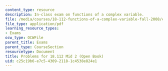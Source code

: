 ```yaml
---
content_type: resource
description: In-class exam on functions of a complex variable.
file: /media/courses/18-112-functions-of-a-complex-variable-fall-2008/c25c19b6e7c5430921181c4538e824e1_mid1prob.pdf
file_type: application/pdf
learning_resource_types:
- Exams
ocw_type: OCWFile
parent_title: Exams
parent_type: CourseSection
resourcetype: Document
title: Problems for 18.112 Mid 2 (Open Book)
uid: c25c19b6-e7c5-4309-2118-1c4538e824e1
---
```

